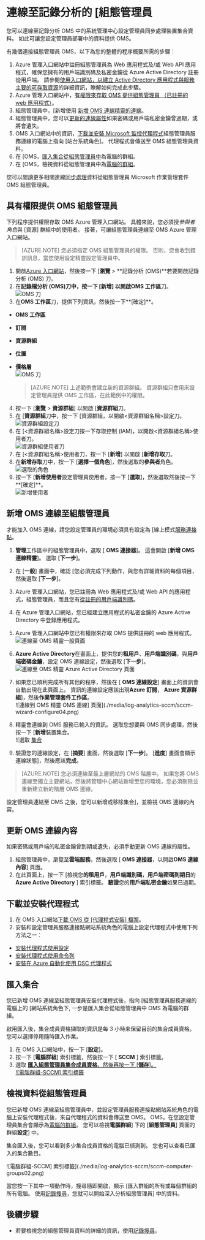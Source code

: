<properties
    pageTitle="連線至記錄分析的 [組態管理員 |Microsoft Azure"
    description="本文將示範連接記錄分析組態管理員，並啟動 [分析資料的步驟。"
    services="log-analytics"
    documentationCenter=""
    authors="bandersmsft"
    manager="jwhit"
    editor=""/>

<tags
    ms.service="log-analytics"
    ms.workload="na"
    ms.tgt_pltfrm="na"
    ms.devlang="na"
    ms.topic="article"
    ms.date="08/29/2016"
    ms.author="banders"/>

# <a name="connect-configuration-manager-to-log-analytics"></a>連線至記錄分析的 [組態管理員

您可以連線至記錄分析 OMS 中的系統管理中心設定管理員同步處理裝置集合資料。 如此可讓您設定管理員部署中的資料提供 OMS。

有幾個連接組態管理員 OMS，以下為您的整體的程序概要所需的步驟︰

1. Azure 管理入口網站中註冊組態管理員為 Web 應用程式及/或 Web API 應用程式，確保您擁有的用戶端識別碼及私密金鑰從 Azure Active Directory 註冊從用戶端。 請參閱[使用入口網站，以建立 Active Directory 應用程式與服務主要的可存取資源](../resource-group-create-service-principal-portal.md)的詳細資訊，瞭解如何完成此步驟。
2. Azure 管理入口網站中，[有權限來存取 OMS 提供組態管理員 （已註冊的 web 應用程式）](#provide-configuration-manager-with-permissions-to-oms)。
3. 組態管理員中，[新增使用 [新增 OMS 連線精靈的連線](#add-an-oms-connection-to-configuration-manager)。
4. 組態管理員中，您可以[更新的連線屬性](#update-oms-connection-properties)如果密碼或用戶端私密金鑰曾過期，或將會遺失。
5. OMS 入口網站中的資訊，[下載並安裝 Microsoft 監控代理程式](#download-and-install-the-agent)組態管理員服務連線的電腦上指向 [站台系統角色]。 代理程式會傳送至 OMS 組態管理員資料。
6. 在 [OMS，[匯入集合從組態管理員中](#import-collections)為電腦的群組。
7. 在 [OMS，檢視資料從組態管理員中為[電腦的群組](log-analytics-computer-groups.md)。

您可以閱讀更多相關連線[同步處理](https://technet.microsoft.com/library/mt757374.aspx)資料從組態管理員 Microsoft 作業管理套件 OMS 組態管理員。



## <a name="provide-configuration-manager-with-permissions-to-oms"></a>具有權限提供 OMS 組態管理員

下列程序提供權限存取 OMS Azure 管理入口網站。 具體來說，您必須授*參與者角色*與 [資源] 群組中的使用者。 接著，可讓組態管理員連線至 OMS Azure 管理入口網站。

>[AZURE.NOTE] 您必須指定 OMS 組態管理員的權限。 否則，您會收到錯誤訊息，當您使用設定精靈設定管理員中。


1. 開啟[Azure 入口網站](https://portal.azure.com/)，然後按一下 [**瀏覽** > **記錄分析 (OMS)**若要開啟記錄分析 (OMS) 刀。  
2. 在**記錄檔分析 (OMS)**刀中，按一下 [**新增**] 以開啟**OMS 工作區**刀。  
  ![OMS 刀](./media/log-analytics-sccm/sccm-azure01.png)
3. 在**OMS 工作區**刀，提供下列資訊，然後按一下**[確定]**。
  - **OMS 工作區**
  - **訂閱**
  - **資源群組**
  - **位置**
  - **價格層**  
    ![OMS 刀](./media/log-analytics-sccm/sccm-azure02.png)  

    >[AZURE.NOTE] 上述範例會建立新的資源群組。 資源群組只會用來設定管理員提供 OMS 工作區，在此範例中的權限。

4. 按一下 [**瀏覽** > **資源群組**] 以開啟 [**資源群組**刀。
5. 在 [**資源群組**刀中，按一下 [資源群組，以開啟&lt;資源群組名稱&gt;設定刀。  
  ![資源群組設定刀](./media/log-analytics-sccm/sccm-azure03.png)
6. 在 [&lt;資源群組名稱&gt;設定刀按一下存取控制 (IAM)，以開啟&lt;資源群組名稱&gt;使用者刀。  
  ![資源群組使用者刀](./media/log-analytics-sccm/sccm-azure04.png)  
7. 在 [&lt;資源群組名稱&gt;使用者刀，按一下 [**新增**] 以開啟 [**新增存取**刀。
8. 在**新增存取**刀中，按一下 [**選擇一個角色**]，然後選取的**參與者**角色。  
  ![選取的角色](./media/log-analytics-sccm/sccm-azure05.png)  
9. 按一下 [**新增使用者**設定管理員使用者，按一下 [**選取**]，然後選取然後按一下**[確定]**。  
  ![新增使用者](./media/log-analytics-sccm/sccm-azure06.png)  


## <a name="add-an-oms-connection-to-configuration-manager"></a>新增 OMS 連線至組態管理員

才能加入 OMS 連線，請您設定管理員的環境必須具有設定為 [線上模式[服務連接點](https://technet.microsoft.com/library/mt627781.aspx)。

1. **管理**工作區中的組態管理員中，選取 [ **OMS 連接器**]。 這會開啟 [**新增 OMS 連線精靈**]。 選取 [**下一步**]。

2. 在 [**一般**] 畫面中，確認 [您必須完成下列動作，與您有詳細資料的每個項目，然後選取 [**下一步**]。
  1. Azure 管理入口網站，您已註冊為 Web 應用程式及/或 Web API 的應用程式，組態管理員，而且您有[從註冊的用戶端識別碼](../active-directory/active-directory-integrating-applications.md)。
  2. 在 Azure 管理入口網站，您已經建立應用程式的私密金鑰的 Azure Active Directory 中登錄應用程式。  
  3. Azure 管理入口網站中您已有權限來存取 OMS 提供註冊的 web 應用程式。  
  ![連線至 OMS 精靈一般頁面](./media/log-analytics-sccm/sccm-console-general01.png)

3. **Azure Active Directory**在畫面上，提供您的**租用戶**、**用戶端識別碼**，與**用戶端密碼金鑰**，設定 OMS 連線設定，然後選取 [**下一步**]。  
  ![連線至 OMS 精靈 Azure Active Directory 頁面](./media/log-analytics-sccm/sccm-wizard-tenant-filled03.png)

4. 如果您已順利完成所有其他的程序，然後在 [ **OMS 連線設定**] 畫面上的資訊會自動出現在此頁面上。 資訊的連線設定應該出現**Azure 訂閱**， **Azure 資源群組**]，然後**作業管理套件工作區**。  
  ![連線到 OMS 精靈 OMS 連線] 頁面](./media/log-analytics-sccm/sccm-wizard-configure04.png)

5. 精靈會連線到 OMS 服務已輸入的資訊。 選取您想要與 OMS 同步處理，然後按一下 [**新增**裝置集合。  
  ![選取 [集合](./media/log-analytics-sccm/sccm-wizard-add-collections05.png)

6. 驗證您的連線設定，在 [**摘要**] 畫面，然後選取 [**下一步**]。 [**進度**] 畫面會顯示連線狀態]，然後應該**完成**。

>[AZURE.NOTE] 您必須連線至最上層網站的 OMS 階層中。 如果您將 OMS 連線至獨立主要網站，然後將管理中心網站新增至您的環境，您必須刪除並重新建立新的階層 OMS 連線。

設定管理員連結至 OMS 之後，您可以新增或移除集合]，並檢視 OMS 連線的內容。

## <a name="update-oms-connection-properties"></a>更新 OMS 連線內容

如果密碼或用戶端的私密金鑰曾到期或遺失，必須手動更新 OMS 連線的屬性。

1. 組態管理員中，瀏覽至**雲端服務**，然後選取 [ **OMS 連接器**，以開啟**OMS 連線內容**] 頁面。
2. 在此頁面上，按一下 [檢視您**的租用戶**，**用戶端識別碼**，**用戶端密碼到期日**的**Azure Active Directory** ] 索引標籤。 **驗證**您的**用戶端私密金鑰**如果已過期。


## <a name="download-and-install-the-agent"></a>下載並安裝代理程式

1. 在 OMS 入口網站[下載 OMS 從 [代理程式安裝] 檔案](log-analytics-windows-agents.md#download-the-agent-setup-file-from-oms)。
2. 安裝和設定管理員服務連接點網站系統角色的電腦上設定代理程式中使用下列方法之一︰
  - [安裝代理程式使用設定](log-analytics-windows-agents.md#install-the-agent-using-setup)
  - [安裝代理程式使用命令列](log-analytics-windows-agents.md#install-the-agent-using-the-command-line)
  - [安裝在 Azure 自動化使用 DSC 代理程式](log-analytics-windows-agents.md#install-the-agent-using-dsc-in-azure-automation)


## <a name="import-collections"></a>匯入集合

您已新增 OMS 連線至組態管理員安裝代理程式後，指向 [組態管理員服務連線的電腦上的 [網站系統角色下, 一步是匯入集合從組態管理員中 OMS 為電腦的群組。

啟用匯入後，集合成員資格擷取的資訊是每 3 小時来保留目前的集合成員資格。 您可以選擇停用隨時匯入作業。

1. 在 OMS 入口網站中，按一下 [**設定**]。
2. 按一下 [**電腦群組**] 索引標籤，然後按一下 [ **SCCM** ] 索引標籤。
3. 選取 [**匯入組態管理員集合成員資格**，然後再按一下 [**儲存**]。  
  ![電腦群組-SCCM] 索引標籤](./media/log-analytics-sccm/sccm-computer-groups01.png)

## <a name="view-data-from-configuration-manager"></a>檢視資料從組態管理員

您已新增 OMS 連線至組態管理員中，並設定管理員服務連接點網站系統角色的電腦上安裝代理程式後，來自代理程式的資料會傳送至 OMS。 OMS，在您設定管理員集合會顯示為[電腦的群組](log-analytics-computer-groups.md)。 您可以檢視**電腦群組**] 下的 [**組態管理員**] 頁面的群組**設定**] 中。

集合匯入後，您可以看到多少集合成員資格的電腦已偵測到。 您也可以查看已匯入的集合數目。

![電腦群組-SCCM] 索引標籤](./media/log-analytics-sccm/sccm-computer-groups02.png)

當您按一下其中一項動作時，搜尋隨即開啟，顯示 [匯入群組的所有或每個群組的所有電腦。 使用[記錄搜尋](log-analytics-log-searches.md)，您就可以開始深入分析組態管理員] 中的資料。

## <a name="next-steps"></a>後續步驟

- 若要檢視您的組態管理員資料的詳細的資訊，使用[記錄搜尋](log-analytics-log-searches.md)。
